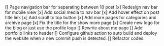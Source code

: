 [] Page navigation bar for separating between 10 post
[x] Redesign nav bar for mobile view
[x] Add social media to nav bar
[x] Add hover effect on post title link
[x] Add scroll to top button
[x] Add more pages for categories and archive page
[x] Fix the title for the show more page
[x] Create new logo for the blog or just use the profile logo
[] Rewrite about me page
[] Add portfolio links to header
[] Configure github action to auto build and deploy the website when a new commit push is detected. 
[] Refactor codes

